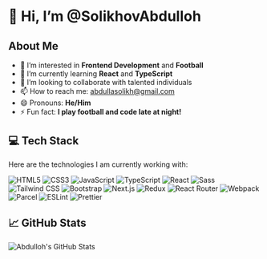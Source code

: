 # 👋 Hi, I’m @SolikhovAbdulloh

## About Me
- 👀 I’m interested in **Frontend Development** and **Football**
- 🌱 I’m currently learning **React** and **TypeScript**
- 💞️ I’m looking to collaborate with talented individuals
- 📫 How to reach me: abdullasolikh@gmail.com
- 😄 Pronouns: **He/Him**
- ⚡ Fun fact: **I play football and code late at night!**

## 💻 Tech Stack
Here are the technologies I am currently working with:

![HTML5](https://img.shields.io/badge/HTML5-E34F26?style=flat&logo=html5&logoColor=white)
![CSS3](https://img.shields.io/badge/CSS3-1572B6?style=flat&logo=css3&logoColor=white)
![JavaScript](https://img.shields.io/badge/JavaScript-F7DF1E?style=flat&logo=javascript&logoColor=black)
![TypeScript](https://img.shields.io/badge/TypeScript-007acc?style=flat&logo=typescript&logoColor=white)
![React](https://img.shields.io/badge/React-61dafb?style=flat&logo=react&logoColor=white)
![Sass](https://img.shields.io/badge/Sass-CC6699?style=flat&logo=sass&logoColor=white)
![Tailwind CSS](https://img.shields.io/badge/TailwindCSS-38B2AC?style=flat&logo=tailwindcss&logoColor=white)
![Bootstrap](https://img.shields.io/badge/Bootstrap-563D7C?style=flat&logo=bootstrap&logoColor=white)
![Next.js](https://img.shields.io/badge/Next.js-000000?style=flat&logo=next.js&logoColor=white)
![Redux](https://img.shields.io/badge/Redux-764ABC?style=flat&logo=redux&logoColor=white)
![React Router](https://img.shields.io/badge/React_Router-CA4245?style=flat&logo=react-router&logoColor=white)
![Webpack](https://img.shields.io/badge/Webpack-8DD6F9?style=flat&logo=webpack&logoColor=white)
![Parcel](https://img.shields.io/badge/Parcel-FD4A00?style=flat&logo=parcel&logoColor=white)
![ESLint](https://img.shields.io/badge/ESLint-4B32C3?style=flat&logo=eslint&logoColor=white)
![Prettier](https://img.shields.io/badge/Prettier-F7B93E?style=flat&logo=prettier&logoColor=black)


## 📈 GitHub Stats
![Abdulloh's GitHub Stats](https://github-readme-stats.vercel.app/api?username=SolikhovAbdulloh&count_private=true&show_icons=true&hide_title=true&hide=prs)

